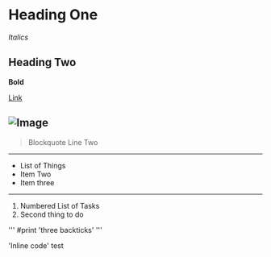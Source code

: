 # Heading One

*Italics*

## Heading Two

**Bold**

[Link](https://commonmark.org/help/)

![Image]()
---
> Blockquote
> Line Two
---
* List of Things
* Item Two
* Item three
---
1. Numbered List of Tasks
2. Second thing to do

'''
#print 'three backticks'
'''

'Inline code' test
